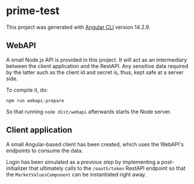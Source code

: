 # prime-test

This project was generated with [Angular CLI](https://github.com/angular/angular-cli) version 14.2.9.

## WebAPI

A small Node.js API is provided in this project. It will act as an intermediary between the client application and the RestAPI. Any sensitive data required by the latter such as the client id and secret is, thus, kept safe at a server side.

To compile it, do:

`npm run webapi:prepare`

So that running `node dist/webapi` afterwards starts the Node server.

## Client application

A small Angular-based client has been created, which uses the WebAPI's endpoints to consume the data.

Login has been simulated as a *previous step* by implementing a post-initializer that ultimately calls to the `/oauth/token` RestAPI endpoint so that the `MarketValuesComponent` can be instantiated right away.
